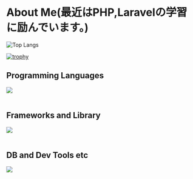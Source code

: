 # About Me(最近はPHP,Laravelの学習に励んでいます。)

![Top Langs](https://github-readme-stats.vercel.app/api/top-langs/?username=EtoEto32&layout=compact&langs_count=8)

[![trophy](https://github-profile-trophy.vercel.app/?username=EtoEto32)](https://github.com/ryo-ma/github-profile-trophy)
## Programming Languages

<img src="https://skillicons.dev/icons?i=html,css,js,typescript,python,c,php" /> <br /><br />

## Frameworks and Library

<img src="https://skillicons.dev/icons?i=vue,django" /> <br /><br />

## DB and Dev Tools etc

<img src="https://skillicons.dev/icons?i=mysql,postgresql,git,github,vscode,linux,aws,notion" /> <br /><br />
